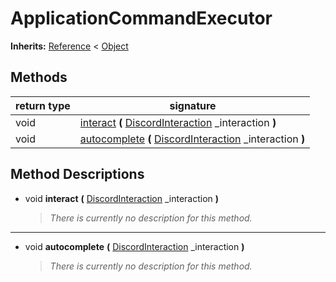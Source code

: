   
# ApplicationCommandExecutor
  
**Inherits:** [Reference](https://docs.godotengine.org/en/3.5/classes/class_reference.html) < [Object](https://docs.godotengine.org/en/3.5/classes/class_object.html)  
  
  
## Methods
  
| return type | signature                                                                                                          |
|-------------|--------------------------------------------------------------------------------------------------------------------|
| void        | [interact](#method-interact) **(** [DiscordInteraction](./class_discordinteraction.md) \_interaction **)**         |
| void        | [autocomplete](#method-autocomplete) **(** [DiscordInteraction](./class_discordinteraction.md) \_interaction **)** |  
  
## Method Descriptions
  
- <a name="method-interact"></a>void **interact** **(** [DiscordInteraction](./class_discordinteraction.md) \_interaction **)**  
  
	> *There is currently no description for this method.*  
________________

- <a name="method-autocomplete"></a>void **autocomplete** **(** [DiscordInteraction](./class_discordinteraction.md) \_interaction **)**  
  
	> *There is currently no description for this method.*
  
